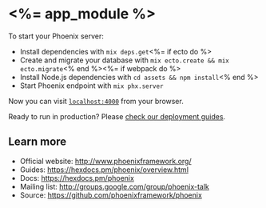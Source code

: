 # <%= app_module %>

To start your Phoenix server:

  * Install dependencies with `mix deps.get`<%= if ecto do %>
  * Create and migrate your database with `mix ecto.create && mix ecto.migrate`<% end %><%= if webpack do %>
  * Install Node.js dependencies with `cd assets && npm install`<% end %>
  * Start Phoenix endpoint with `mix phx.server`

Now you can visit [`localhost:4000`](http://localhost:4000) from your browser.

Ready to run in production? Please [check our deployment guides](https://hexdocs.pm/phoenix/deployment.html).

## Learn more

  * Official website: http://www.phoenixframework.org/
  * Guides: https://hexdocs.pm/phoenix/overview.html
  * Docs: https://hexdocs.pm/phoenix
  * Mailing list: http://groups.google.com/group/phoenix-talk
  * Source: https://github.com/phoenixframework/phoenix
